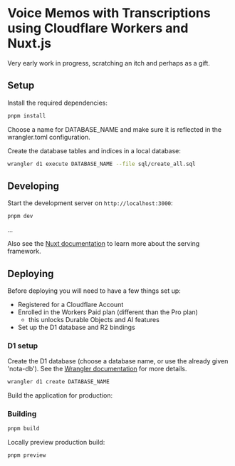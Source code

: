 # Voice Memos with Transcriptions using Cloudflare Workers and Nuxt.js

<!--
A full description of this source code can be found in the about/ path of the
online demo of [Mic Memo](https://micmemo.kevindamm.com).
-->

Very early work in progress, scratching an itch and perhaps as a gift.

## Setup

Install the required dependencies:

```sh
pnpm install
```

Choose a name for DATABASE_NAME and make sure it is reflected in the wrangler.toml configuration.

Create the database tables and indices in a local database:

```sh
wrangler d1 execute DATABASE_NAME --file sql/create_all.sql
```

## Developing

Start the development server on `http://localhost:3000`:

```sh
pnpm dev
```

...

Also see the [Nuxt documentation](https://nuxt.com/docs/getting-started/introduction)
to learn more about the serving framework.

## Deploying

Before deploying you will need to have a few things set up:

* Registered for a Cloudflare Account
* Enrolled in the Workers Paid plan (different than the Pro plan)
  * this unlocks Durable Objects and AI features
* Set up the D1 database and R2 bindings

### D1 setup

Create the D1 database (choose a database name, or use the already given 'nota-db').  See the [Wrangler documentation](https://developers.cloudflare.com/workers/wrangler/commands/#d1-create) for more details.

```sh
wrangler d1 create DATABASE_NAME
```

Build the application for production:

### Building

```sh
pnpm build
```

Locally preview production build:

```sh
pnpm preview
```
